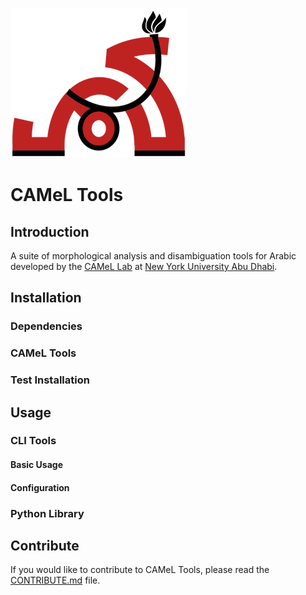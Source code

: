 ![alt text](camel_logo.png "CAMeL logo")

# CAMeL Tools

## Introduction
A suite of morphological analysis and disambiguation tools for Arabic developed by the [CAMeL Lab](https://nyuad.nyu.edu/en/research/faculty-research/camel-lab.html) at [New York University Abu Dhabi](http://nyuad.nyu.edu/).


## Installation

### Dependencies

### CAMeL Tools

### Test Installation


## Usage

### CLI Tools

#### Basic Usage

#### Configuration

### Python Library


## Contribute
If you would like to contribute to CAMeL Tools, please read the
[CONTRIBUTE.md](./CONTRIBUTING.md) file.
